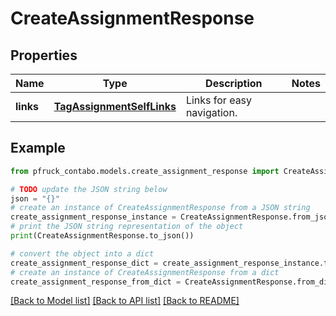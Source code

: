 # CreateAssignmentResponse


## Properties

Name | Type | Description | Notes
------------ | ------------- | ------------- | -------------
**links** | [**TagAssignmentSelfLinks**](TagAssignmentSelfLinks.md) | Links for easy navigation. | 

## Example

```python
from pfruck_contabo.models.create_assignment_response import CreateAssignmentResponse

# TODO update the JSON string below
json = "{}"
# create an instance of CreateAssignmentResponse from a JSON string
create_assignment_response_instance = CreateAssignmentResponse.from_json(json)
# print the JSON string representation of the object
print(CreateAssignmentResponse.to_json())

# convert the object into a dict
create_assignment_response_dict = create_assignment_response_instance.to_dict()
# create an instance of CreateAssignmentResponse from a dict
create_assignment_response_from_dict = CreateAssignmentResponse.from_dict(create_assignment_response_dict)
```
[[Back to Model list]](../README.md#documentation-for-models) [[Back to API list]](../README.md#documentation-for-api-endpoints) [[Back to README]](../README.md)



